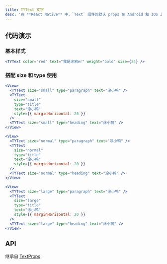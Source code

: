 ```yaml
---
title: TYText 文字
desc: '在 **React Native** 中，`Text` 组件的默认 props 在 Android 和 IOS 上不一致。<br/>`TYText` 在 `Text` 组件上进行了一层封装，保证 IOS 与 Android 表征一致。'
---
```


## 代码演示

### 基本样式

```jsx
<TYText color="red" text="我是涂鸦er" weight="bold" size={24} />
```

### 搭配 size 和 type 使用

```jsx
<View>
  <TYText size="small" type="paragraph" text="涂小鸭" />
  <TYText
    size="small"
    type="title"
    text="涂小鸭"
    style={{ marginHorizontal: 20 }}
  />
  <TYText size="small" type="heading" text="涂小鸭" />
</View>
```

```jsx
<View>
  <TYText size="normal" type="paragraph" text="涂小鸭" />
  <TYText
    size="normal"
    type="title"
    text="涂小鸭"
    style={{ marginHorizontal: 20 }}
  />
  <TYText size="normal" type="heading" text="涂小鸭" />
</View>
```

```jsx
<View>
  <TYText size="large" type="paragraph" text="涂小鸭" />
  <TYText
    size="large"
    type="title"
    text="涂小鸭"
    style={{ marginHorizontal: 20 }}
  />
  <TYText size="large" type="heading" text="涂小鸭" />
</View>
```

## API

继承自 [TextProps](https://reactnative.dev/docs/text#props)

<Props name="TYTextProps"></Props>
